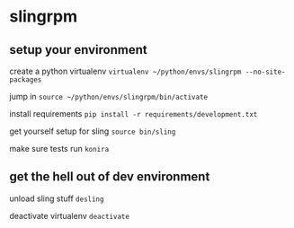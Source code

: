 slingrpm
========

setup your environment
----------------------

create a python virtualenv
`virtualenv ~/python/envs/slingrpm --no-site-packages`

jump in
`source ~/python/envs/slingrpm/bin/activate`

install requirements
`pip install -r requirements/development.txt`

get yourself setup for sling
`source bin/sling`

make sure tests run
`konira`

get the hell out of dev environment
-----------------------------------

unload sling stuff
`desling`

deactivate virtualenv
`deactivate`

